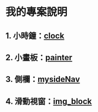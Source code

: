 # 我的專案說明

## 1. 小時鐘：[clock](clock.md)

## 2. 小畫板：[painter](painter.md)

## 3. 側欄：[mysideNav](mysideNav.md)

## 4. 滑動視窗：[img_block](img_block.md)
